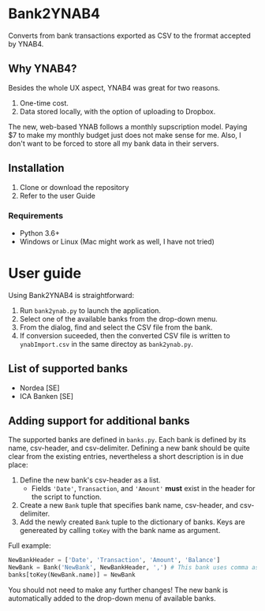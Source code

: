 # Bank2YNAB4
Converts from bank transactions exported as CSV to the frormat accepted by YNAB4.

## Why YNAB4?

Besides the whole UX aspect, YNAB4 was great for two reasons.
1. One-time cost. 
2. Data stored locally, with the option of uploading to Dropbox.

The new, web-based YNAB follows a monthly supscription model.
Paying $7 to make my monthly budget just does not make sense for me. 
Also, I don't want to be forced to store all my bank data in their servers.

## Installation

1. Clone or download the repository
2. Refer to the user Guide

### Requirements

* Python 3.6+
* Windows or Linux (Mac might work as well, I have not tried)

# User guide

Using Bank2YNAB4 is straightforward:
1. Run `bank2ynab.py` to launch the application.
2. Select one of the available banks from the drop-down menu.
3. From the dialog, find and select the CSV file from the bank.
4. If conversion suceeded, then the converted CSV file is written to `ynabImport.csv` in the same directoy as `bank2ynab.py`.

## List of supported banks

* Nordea [SE]
* ICA Banken [SE]

## Adding support for additional banks

The supported banks are defined in `banks.py`.
Each bank is defined by its name, csv-header, and csv-delimiter.
Defining a new bank should be quite clear from the existing entries, nevertheless a short description is in due place:
1. Define the new bank's csv-header as a list. 
   * Fields `'Date'`, `Transaction`, and `'Amount'` **must** exist in the header for the script to function.
2. Create a new `Bank` tuple that specifies bank name, csv-header, and csv-delimiter.
3. Add the newly created `Bank` tuple to the dictionary of banks. Keys are genereated by calling `toKey` with the bank name as  argument.

Full example:
```python
NewBankHeader = ['Date', 'Transaction', 'Amount', 'Balance']
NewBank = Bank('NewBank', NewBankHeader, ',') # This bank uses comma as its delimiter
banks[toKey(NewBank.name)] = NewBank
```

You should not need to make any further changes! 
The new bank is automatically added to the drop-down menu of available banks.
